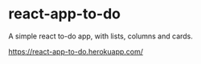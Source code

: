 # react-app-to-do

A simple react to-do app, with lists, columns and cards.

https://react-app-to-do.herokuapp.com/

